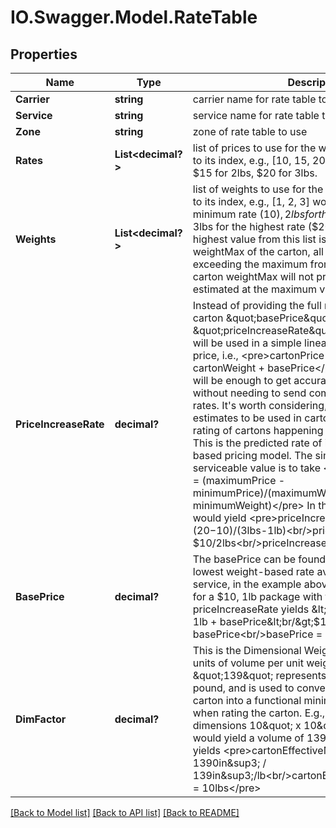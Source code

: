 # IO.Swagger.Model.RateTable
## Properties

Name | Type | Description | Notes
------------ | ------------- | ------------- | -------------
**Carrier** | **string** | carrier name for rate table to use | [optional] 
**Service** | **string** | service name for rate table to use | [optional] 
**Zone** | **string** | zone of rate table to use | [optional] 
**Rates** | **List&lt;decimal?&gt;** | list of prices to use for the weight that corresponds to its index, e.g., [10, 15, 20] would be $10 for 1lb, $15 for 2lbs, $20 for 3lbs. | [optional] 
**Weights** | **List&lt;decimal?&gt;** | list of weights to use for the rate that corresponds to its index, e.g., [1, 2, 3] would mean 1lb for the minimum rate ($10), 2lbs for the second rate ($15), and 3lbs for the highest rate ($20). Note that if the highest value from this list is less than the weightMax of the carton, all carton weights exceeding the maximum from this list up to the carton weightMax will not pro-rate but will be estimated at the maximum value in the rate table. | [optional] 
**PriceIncreaseRate** | **decimal?** | Instead of providing the full rate table, you can list a carton \&quot;basePrice\&quot; and a carton \&quot;priceIncreaseRate\&quot;. These two values will be used in a simple linear model to guess carton price, i.e., &lt;pre&gt;cartonPrice &#x3D; priceIncreaseRate * cartonWeight + basePrice&lt;/pre&gt; Oftentimes, this will be enough to get accurate carton selections without needing to send complete customer-based rates. It&#39;s worth considering, as the prices are only estimates to be used in carton selection, with final rating of cartons happening outside of paccurate. This is the predicted rate of increase for a weight-based pricing model. The simplest way to find a serviceable value is to take &lt;pre&gt;priceIncreaseRate &#x3D; (maximumPrice - minimumPrice)/(maximumWeight - minimumWeight)&lt;/pre&gt; In the example above, this would yield &lt;pre&gt;priceIncreaseRate &#x3D; ($20-$10)/(3lbs-1lb)&lt;br/&gt;priceIncreaseRate &#x3D; $10/2lbs&lt;br/&gt;priceIncreaseRate &#x3D; $5/lb&lt;/pre&gt; | [optional] 
**BasePrice** | **decimal?** | The basePrice can be found by estimating the lowest weight-based rate available for a given service, in the example above, solving for basePrice for a $10, 1lb package with the already-solved priceIncreaseRate yields &lt;pre&gt;$10 &#x3D; $5/lb * 1lb + basePrice&lt;br/&gt;$10 &#x3D; $5 + basePrice&lt;br/&gt;basePrice &#x3D; $5&lt;/pre&gt; | [optional] 
**DimFactor** | **decimal?** | This is the Dimensional Weight divisor. It is given in units of volume per unit weight, e.g., the standard of \&quot;139\&quot; represents 139 cubic inches per pound, and is used to convert the total volume of a carton into a functional minimum weight to be used when rating the carton. E.g., a carton with dimensions 10\&quot; x 10\&quot; x 13.9\&quot; would yield a volume of 1390 cubic inches. This yields &lt;pre&gt;cartonEffectiveMinimumWeight &#x3D; 1390in&amp;sup3; / 139in&amp;sup3;/lb&lt;br/&gt;cartonEffectiveMinimumWeight &#x3D; 10lbs&lt;/pre&gt; | [optional] 

[[Back to Model list]](../README.md#documentation-for-models) [[Back to API list]](../README.md#documentation-for-api-endpoints) [[Back to README]](../README.md)

